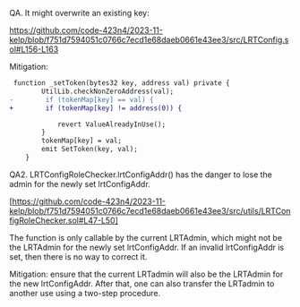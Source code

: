 QA. It might overwrite an existing key: 

https://github.com/code-423n4/2023-11-kelp/blob/f751d7594051c0766c7ecd1e68daeb0661e43ee3/src/LRTConfig.sol#L156-L163

Mitigation:

```diff
 function _setToken(bytes32 key, address val) private {
        UtilLib.checkNonZeroAddress(val);
-        if (tokenMap[key] == val) {
+        if (tokenMap[key] != address(0)) {

            revert ValueAlreadyInUse();
        }
        tokenMap[key] = val;
        emit SetToken(key, val);
    }
```

QA2. LRTConfigRoleChecker.lrtConfigAddr() has the danger to lose the admin for the newly set lrtConfigAddr. 

[https://github.com/code-423n4/2023-11-kelp/blob/f751d7594051c0766c7ecd1e68daeb0661e43ee3/src/utils/LRTConfigRoleChecker.sol#L47-L50]

The function is only callable by the current LRTAdmin, which might not be the LRTAdmin for the newly set lrtConfigAddr. If an invalid lrtConfigAddr is set, then there is no way to correct it. 

Mitigation: ensure that the current LRTadmin will also be the LRTAdmin for the new lrtConfigAddr. After that, one can also transfer the LRTadmin to another use using a two-step procedure. 

